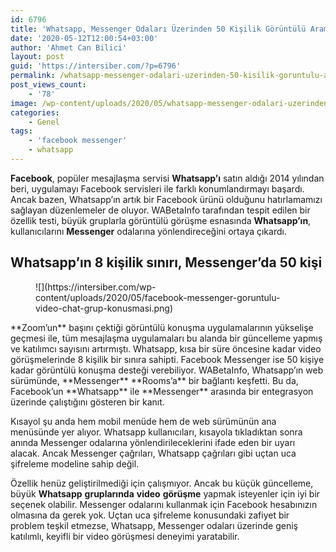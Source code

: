 ```yaml
---
id: 6796
title: 'Whatsapp, Messenger Odaları Üzerinden 50 Kişilik Görüntülü Aramaları Destekleyecek'
date: '2020-05-12T12:00:54+03:00'
author: 'Ahmet Can Bilici'
layout: post
guid: 'https://intersiber.com/?p=6796'
permalink: /whatsapp-messenger-odalari-uzerinden-50-kisilik-goruntulu-aramalari-destekleyecek/
post_views_count:
    - '78'
image: /wp-content/uploads/2020/05/whatsapp-messenger-odalari-uzerinden-50-kisilik-goruntulu-aramalari-destekleyecek.jpg
categories:
    - Genel
tags:
    - 'facebook messenger'
    - whatsapp
---
```


**Facebook**, popüler mesajlaşma servisi **Whatsapp’ı** satın aldığı 2014 yılından beri, uygulamayı Facebook servisleri ile farklı konumlandırmayı başardı. Ancak bazen, Whatsapp’ın artık bir Facebook ürünü olduğunu hatırlamamızı sağlayan düzenlemeler de oluyor. WABetaInfo tarafından tespit edilen bir özellik testi, büyük gruplarla görüntülü görüşme esnasında **Whatsapp’ın**, kullanıcılarını **Messenger** odalarına yönlendireceğini ortaya çıkardı.

## Whatsapp’ın 8 kişilik sınırı, Messenger’da 50 kişi

<figure class="wp-block-image size-large">![](https://intersiber.com/wp-content/uploads/2020/05/facebook-messenger-goruntulu-video-chat-grup-konusmasi.png)</figure>**Zoom’un** başını çektiği görüntülü konuşma uygulamalarının yükselişe geçmesi ile, tüm mesajlaşma uygulamaları bu alanda bir güncelleme yapmış ve katılımcı sayısını artırmıştı. Whatsapp, kısa bir süre öncesine kadar video görüşmelerinde 8 kişilik bir sınıra sahipti. Facebook Messenger ise 50 kişiye kadar görüntülü konuşma desteği verebiliyor. WABetaInfo, Whatsapp’ın web sürümünde, **Messenger** **Rooms’a** bir bağlantı keşfetti. Bu da, Facebook’un **Whatsapp** ile **Messenger** arasında bir entegrasyon üzerinde çalıştığını gösteren bir kanıt.

Kısayol şu anda hem mobil menüde hem de web sürümünün ana menüsünde yer alıyor. Whatsapp kullanıcıları, kısayola tıkladıktan sonra anında Messenger odalarına yönlendirileceklerini ifade eden bir uyarı alacak. Ancak Messenger çağrıları, Whatsapp çağrıları gibi uçtan uca şifreleme modeline sahip değil.

Özellik henüz geliştirilmediği için çalışmıyor. Ancak bu küçük güncelleme, büyük **Whatsapp** **gruplarında** **video** **görüşme** yapmak isteyenler için iyi bir seçenek olabilir. Messenger odalarını kullanmak için Facebook hesabınızın olmasına da gerek yok. Uçtan uca şifreleme konusundaki zafiyet bir problem teşkil etmezse, Whatsapp, Messenger odaları üzerinde geniş katılımlı, keyifli bir video görüşmesi deneyimi yaratabilir.